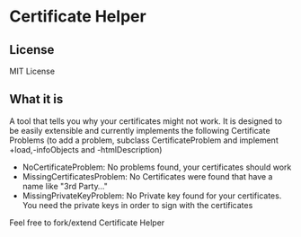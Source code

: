 # Certificate Helper
## License
MIT License
## What it is
A tool that tells you why your certificates might not work.
It is designed to be easily extensible and currently implements the following Certificate Problems (to add a problem, subclass CertificateProblem and implement +load,-infoObjects and -htmlDescription)
- NoCertificateProblem: No problems found, your certificates should work
- MissingCertificatesProblem: No Certificates were found that have a name like "3rd Party…"
- MissingPrivateKeyProblem: No Private key found for your certificates. You need the private keys in order to sign with the certificates

Feel free to fork/extend Certificate Helper